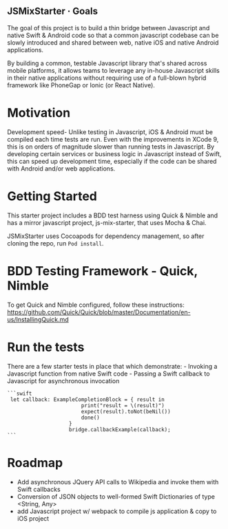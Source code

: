 
## JSMixStarter · Goals
The goal of this project is to build a thin bridge between Javascript and 
native Swift & Android code so that a common javascript codebase can be slowly 
introduced and shared between web, native iOS and native Android applications.

By building a common, testable Javascript library that's shared across mobile
platforms, it allows teams to leverage any in-house Javascript skills in their 
native applications without requiring use of a full-blown hybrid framework like
PhoneGap or Ionic (or React Native).  

# Motivation #
Development speed- Unlike testing in Javascript, iOS & Android must be compiled 
each time tests are run.  Even with the improvements in XCode 9, this is on orders
of magnitude slower than running tests in Javascript.  By developing certain services 
or business logic in Javascript instead of Swift, this can speed up development time,
especially if the code can be shared with Android and/or web applications.

# Getting Started #
This starter project includes a BDD test harness using Quick & Nimble and 
has a mirror javascript project, js-mix-starter, that uses Mocha & Chai.
   
JSMixStarter uses Cocoapods for dependency management, so after cloning
the repo, run `Pod install`.  

# BDD Testing Framework - Quick, Nimble #
To get Quick and Nimble configured, follow these instructions: 
https://github.com/Quick/Quick/blob/master/Documentation/en-us/InstallingQuick.md

# Run the tests #
There are a few starter tests in place that which demonstrate:
    - Invoking a Javascript function from native Swift code
    - Passing a Swift callback to Javascript for asynchronous invocation
    
    ```swift
     let callback: ExampleCompletionBlock = { result in
                            print("result = \(result)")
                            expect(result).toNot(beNil())
                            done()
                        }
                        bridge.callbackExample(callback);
    ```


# Roadmap #
- Add asynchronous JQuery API calls to Wikipedia and invoke them with Swift callbacks
- Conversion of JSON objects to well-formed Swift Dictionaries of type <String, Any>
- add Javascript project w/ webpack to compile js application & copy to iOS project 
